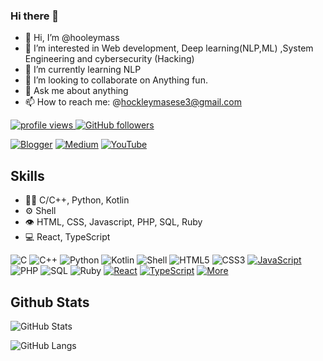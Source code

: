 ### Hi there 👋


- 👋 Hi, I’m @hooleymass
- 👀 I’m interested in Web development, Deep learning(NLP,ML) ,System Engineering and cybersecurity (Hacking)
- 🌱 I’m currently learning NLP
- 👯 I’m looking to collaborate on Anything fun.
- 💬 Ask me about anything
- 📫 How to reach me: @hockleymasese3@gmail.com


<p align="left">
  <a href="https://github.com/Hooleymass/Hooleymass">
    <img src="https://komarev.com/ghpvc/?username=dancoon&color=red" alt="profile views" />
  </a>
  <a href="https://github.com/hooleymass?tab=followers">
    <img alt="GitHub followers" src="https://img.shields.io/github/followers/hooleymass?color=yellow&logo=github">
  </a>
</p>


[![Blogger](https://img.shields.io/badge/blogger-hooleymass-%23FF5722.svg?style=flat&logo=blogger&logoColor=white)](https://www.blogger.com/profile/hooleymass)
[![Medium](https://img.shields.io/badge/medium-hooleymass-%2312100E.svg?style=flat&logo=medium&logoColor=white)](https://medium.com/@hooleymass)
[![YouTube](https://img.shields.io/badge/YouTube-hooleymass1-%23FF0000.svg?style=flat&logo=youtube&logoColor=white)](https://youtube.com/@hooleymass1)




## Skills
- 👨‍💻 C/C++, Python, Kotlin
- ⚙️ Shell
- 👁️ HTML, CSS, Javascript, PHP, SQL, Ruby
- 💻 React, TypeScript


![C](https://img.shields.io/badge/c-%2300599C.svg?style=for-the-badge&logo=c&logoColor=white)
![C++](https://img.shields.io/badge/c++-%2300599C.svg?style=for-the-badge&logo=c%2B%2B&logoColor=white)
![Python](https://img.shields.io/badge/python-3670A0?style=for-the-badge&logo=python&logoColor=ffdd54)
![Kotlin](https://img.shields.io/badge/kotlin-%23F18E33.svg?style=for-the-badge&logo=kotlin&logoColor=white)
![Shell](https://img.shields.io/badge/shell-%2389e051.svg?style=for-the-badge&logo=terminal&logoColor=white)
![HTML5](https://img.shields.io/badge/html5-%23E34F26.svg?style=for-the-badge&logo=html5&logoColor=white)
![CSS3](https://img.shields.io/badge/css3-%231572B6.svg?style=for-the-badge&logo=css3&logoColor=white)
[![JavaScript](https://img.shields.io/badge/JavaScript-%23323330.svg?style=flat&logo=javascript&logoColor=%23F7DF1E)](https://developer.mozilla.org/en-US/docs/Web/JavaScript)
![PHP](https://img.shields.io/badge/php-%23777BB4.svg?style=for-the-badge&logo=php&logoColor=white)
![SQL](https://img.shields.io/badge/sql-%2300599C.svg?style=for-the-badge&logo=mysql&logoColor=white)
![Ruby](https://img.shields.io/badge/ruby-%23CC342D.svg?style=for-the-badge&logo=ruby&logoColor=white)
[![React](https://img.shields.io/badge/react-%2361DAFB.svg?style=for-the-badge&logo=react&logoColor=white)](https://reactjs.org/)
[![TypeScript](https://img.shields.io/badge/typescript-%23007ACC.svg?style=for-the-badge&logo=typescript&logoColor=white)](https://www.typescriptlang.org/)
[![More](https://img.shields.io/badge/more-%2312100E.svg?style=flat)](https://your-page.com)



## Github Stats
![GitHub Stats](https://github-readme-stats.vercel.app/api?username=hooleymass&show_icons=true&theme=radical)

![GitHub Langs](https://github-readme-stats.vercel.app/api/top-langs/?username=hooleymass&layout=compact&theme=blue-green)

